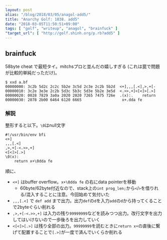 ```yaml
---
layout: post
alias: "/blog/2018/03/05/anagol-add5/"
title: "Anarchy Golf: 1038. add5"
date: "2018-03-05T11:50:51+09:00"
tags: [ "golf", "writeup", "anagol", "brainfuck" ]
"target_url": [ "http://golf.shinh.org/p.rb?add5" ]
---
```


## brainfuck

$58$byte cheat で最短タイ。mitchsプロと並んだの嬉しすぎる (これは罠で問題が比較的単純だっただけ)。

``` brainfuck
$ xxd a.bf
00000000: 3c2b 5d2c 2c2c 5b2e 3c5d 2c3e 2c2b 5b2d  <+],,,[.<],>,+[-
00000010: 3c2e 3e3e 2c2b 5d3c 5b3c 5d3e 5b2e 3e5d  <.>>,+]<[<]>[.>]
00000020: 0028 7829 3a0a 2020 2020 7265 7475 726e  .(x):.    return
00000030: 2078 2b00 6464 6120 6665                  x+.dda fe
```

### 解説

整形すると以下。`\0`はnull文字

``` brainfuck
#!/usr/bin/env bfi
<+]
,,,[.<]
,>,+[-<.>>,+]
<[<]>[.>]
\0(x):
    return x+\0dda fe
```

順に、

-   `<+]` はbuffer overflow。`x+\0dda fe` の右にdata pointerを移動
    -   $60$byte/$62$byte付近なので、stack上の`int prog_len;`から`<`/`>`を借りれる/混入することに注意。今回始めて気付いた
-   `,,,[.<]` で `def add` まで出力。出力`def`の`d`を入力`add`の`d`から持ってくることで$2$byteぐらい削れる
-   `,>,+[-<.>>,+]` は入力の残り`99999999`などを読みつつ出力。改行文字を出力してはいけないので一歩後ろを出力していく
-   `<[<]>[.>]` は残り全部の出力。`99999999`を読むときに`return x+`の直後に繋げて配置することで`[.>]`が一度で済んでいくらか削れる
